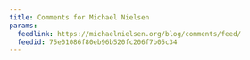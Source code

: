 ```yaml
---
title: Comments for Michael Nielsen
params:
  feedlink: https://michaelnielsen.org/blog/comments/feed/
  feedid: 75e01086f80eb96b520fc206f7b05c34
---
```


